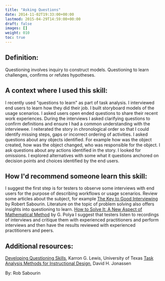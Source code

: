 ```yaml
---
title: "Asking Questions"
date: 2014-11-02T19:33:00+00:00
lastmod: 2015-04-29T14:59:00+00:00
draft: false
images: []
weight: 010
toc: true
---
```


## Definition:

Questioning involves inquiry to construct models.
Questioning to learn challenges, confirms or refutes hypotheses.


## A context where I used this skill:

I recently used "questions to learn" as part of task analysis.
I interviewed end users to learn how they did their job.
I built storyboard models of the usage scenarios.
I asked users open ended questions to share their recent work experiences.
During the interviews I asked clarifying questions to confirm definitions and ensure I had a common understanding with the interviewee.
I reiterated the story in chronological order so that I could identify missing steps, gaps or incorrect ordering of activities.
I asked questions about any objects identified.
For example how was the object created, how was the object changed, who was responsible for the object.
I ask questions about any actions identified in the story.
I looked for omissions.
I explored alternatives with some what it questions anchored on decision points and choices identified by the end users.


## How I'd recommend someone learn this skill:

I suggest the first step is for testers to observe some interviews with end users for the purpose of describing workflows or usage scenarios.
Review some articles about the subject, for example [The Key to Good Interviewing](http://www.amibugshare.com/articles/Article_The_Key_to_Good_Interviewing.pdf) by Robert Sabourin.
Literature on the topic of problem solving also offers insights into questioning to learn.
[How to Solve It: A New Aspect of Mathematical Method](http://www.amazon.com/How%E2%80%91Solve%E2%80%91Mathematical%E2%80%91Princeton%E2%80%91Science/dp/069111966X/ref=sr_1_1?s=books&ie=UTF8&qid=1386429129&sr=1%E2%80%911&keywords=how+to+solve+it+g+polya) by G. Polya
I suggest that testers listen to recordings of interviews and critique them with experienced practitioners and perform interviews and then have the results reviewed with experienced practitioners and peers.

## Additional resources:

[Developing Questioning Skills](http://ncnewschools.org/uploads/library/0807-questioning-article.pdf), Karron G. Lewis, University of Texas
[Task Analysis Methods for Instructional Design](http://www.amazon.com/Task%E2%80%91Analysis%E2%80%91Methods%E2%80%91Instructional%E2%80%91Design/dp/0805830863/ref=sr_1_4?s=books&ie=UTF8&qid=1386429395&sr=1%E2%80%914&keywords=task+analysis), David H. Jonassen

By: Rob Sabourin

